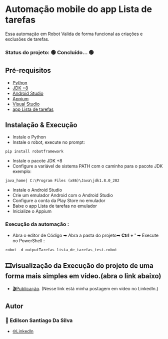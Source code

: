 # Automação mobile do app Lista de tarefas
Essa automação em Robot Valida de forma funcional as criações e exclusões de tarefas.

### Status do projeto: 🟢 Concluído... 🟢

## Pré-requisitos 

 -  [Python](https://www.python.org/)
 -  [JDK +8](https://www.oracle.com/java/technologies/javase-downloads.html)
 -  [Android Studio](https://developer.android.com/studio)
  -  [Appium](https://appium.io/)
  - [Visual Studio](https://code.visualstudio.com/)
  - [app Lista de tarefas](https://play.google.com/store/apps/details?id=com.splendapps.splendo&hl=pt_BR&gl=US)

## Instalação & Execução
- Instale o Python
- Instale o robot, execute no prompt:
``` 
pip install robotframework
```
- Instale o pacote JDK +8 
- Configure a variável de sistema PATH com o caminho para o pacote JDK exemplo: 
```
java_home| C:\Program Files (x86)\Java\jdk1.8.0_202
```
- Instale o Android Studio
- Crie um emulador Android com o Android Studio
- Configure a conta da Play Store no emulador
- Baixe o app Lista de tarefas no emulador
- Inicialize o Appium

### Execução da automação :

- Abra o editor de Código ➡ Abra a pasta do projeto➡ **Ctrl + '** ➡ Execute no PowerShell :
``` 
robot -d outputTarefas lista_de_tarefas_test.robot
```
## 🎞visualização da Execução do projeto de uma forma mais simples em vídeo.(abra o link abaixo)

- [🎬Publicação](https://www.linkedin.com/posts/edilson-santiago-da-silva-634588219_qa-testedesoftware-testes-activity-6921529761517158400-8g8q?utm_source=linkedin_share&utm_medium=member_desktop_web).  (Nesse link está minha postagem em vídeo no LinkedIn.)

## Autor

### 🧐 Edilson Santiago Da Silva
- [🌐Linkedln](https://www.linkedin.com/in/edilson-santiago-da-silva-634588219/)
